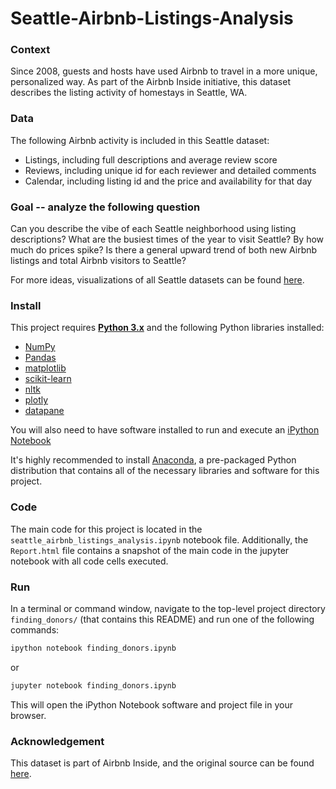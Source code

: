 # Seattle-Airbnb-Listings-Analysis

### Context
Since 2008, guests and hosts have used Airbnb to travel in a more unique, personalized way. As part of the Airbnb Inside initiative, this dataset describes the listing activity of homestays in Seattle, WA.

### Data
The following Airbnb activity is included in this Seattle dataset: 
  * Listings, including full descriptions and average review score  
  * Reviews, including unique id for each reviewer and detailed comments  
  * Calendar, including listing id and the price and availability for that day

### Goal -- analyze the following question
Can you describe the vibe of each Seattle neighborhood using listing descriptions?
What are the busiest times of the year to visit Seattle? By how much do prices spike?
Is there a general upward trend of both new Airbnb listings and total Airbnb visitors to Seattle?

For more ideas, visualizations of all Seattle datasets can be found [here](http://insideairbnb.com/seattle/).

### Install

This project requires [**Python 3.x**](https://www.python.org/downloads/release/python-364/) and the following Python libraries installed:

- [NumPy](http://www.numpy.org/)
- [Pandas](http://pandas.pydata.org)
- [matplotlib](http://matplotlib.org/)
- [scikit-learn](https://www.nltk.org/install.html)
- [nltk](http://scikit-learn.org/stable/)
- [plotly](https://plot.ly/python/getting-started/)
- [datapane](https://https://datapane.com/)

You will also need to have software installed to run and execute an [iPython Notebook](http://ipython.org/notebook.html)

It's highly recommended to install [Anaconda](https://www.continuum.io/downloads), a pre-packaged Python distribution that contains all of the necessary libraries and software for this project. 

### Code

The main code for this project is located in the `seattle_airbnb_listings_analysis.ipynb` notebook file. Additionally, the `Report.html` file contains a snapshot of the main code in the jupyter notebook with all code cells executed.

### Run

In a terminal or command window, navigate to the top-level project directory `finding_donors/` (that contains this README) and run one of the following commands:

```bash
ipython notebook finding_donors.ipynb
```  
or
```bash
jupyter notebook finding_donors.ipynb
```

This will open the iPython Notebook software and project file in your browser.

### Acknowledgement
This dataset is part of Airbnb Inside, and the original source can be found [here](http://insideairbnb.com/get-the-data.html).
